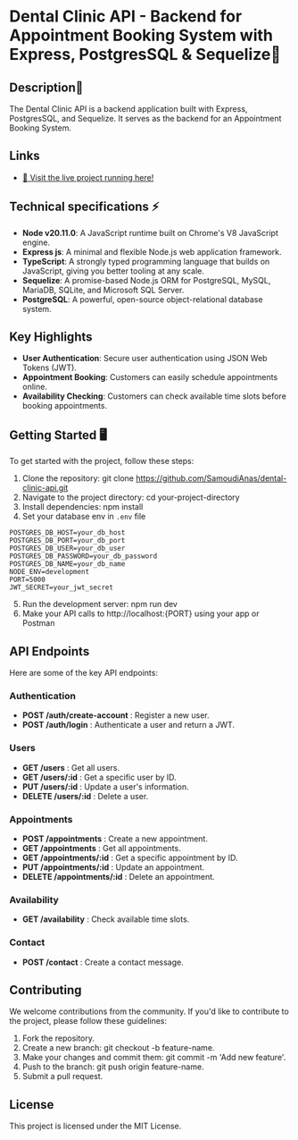 # Dental Clinic API - Backend for Appointment Booking System with Express, PostgresSQL & Sequelize🚀

## Description🌟

The Dental Clinic API is a backend application built with Express, PostgresSQL, and Sequelize. It serves as the backend for an Appointment Booking System.

## Links

- [🔗 Visit the live project running here!](https://dental-clinic-user.vercel.app)

## Technical specifications ⚡️

- **Node v20.11.0**: A JavaScript runtime built on Chrome's V8 JavaScript engine.
- **Express js**: A minimal and flexible Node.js web application framework.
- **TypeScript**: A strongly typed programming language that builds on JavaScript, giving you better tooling at any scale.
- **Sequelize**: A promise-based Node.js ORM for PostgreSQL, MySQL, MariaDB, SQLite, and Microsoft SQL Server.
- **PostgreSQL**: A powerful, open-source object-relational database system.

## Key Highlights

- **User Authentication**: Secure user authentication using JSON Web Tokens (JWT).
- **Appointment Booking**: Customers can easily schedule appointments online.
- **Availability Checking**: Customers can check available time slots before booking appointments.

## Getting Started 🖥️

To get started with the project, follow these steps:

1. Clone the repository: git clone https://github.com/SamoudiAnas/dental-clinic-api.git
2. Navigate to the project directory: cd your-project-directory
3. Install dependencies: npm install
4. Set your database env in `.env` file

```plaintext
POSTGRES_DB_HOST=your_db_host
POSTGRES_DB_PORT=your_db_port
POSTGRES_DB_USER=your_db_user
POSTGRES_DB_PASSWORD=your_db_password
POSTGRES_DB_NAME=your_db_name
NODE_ENV=development
PORT=5000
JWT_SECRET=your_jwt_secret
```

5. Run the development server: npm run dev
6. Make your API calls to http://localhost:{PORT} using your app or Postman

## API Endpoints

Here are some of the key API endpoints:

### Authentication

- **POST /auth/create-account** : Register a new user.
- **POST /auth/login** : Authenticate a user and return a JWT.

### Users

- **GET /users** : Get all users.
- **GET /users/:id** : Get a specific user by ID.
- **PUT /users/:id** : Update a user's information.
- **DELETE /users/:id** : Delete a user.

### Appointments

- **POST /appointments** : Create a new appointment.
- **GET /appointments** : Get all appointments.
- **GET /appointments/:id** : Get a specific appointment by ID.
- **PUT /appointments/:id** : Update an appointment.
- **DELETE /appointments/:id** : Delete an appointment.

### Availability

- **GET /availability** : Check available time slots.

### Contact

- **POST /contact** : Create a contact message.

## Contributing

We welcome contributions from the community. If you'd like to contribute to the project, please follow these guidelines:

1. Fork the repository.
2. Create a new branch: git checkout -b feature-name.
3. Make your changes and commit them: git commit -m 'Add new feature'.
4. Push to the branch: git push origin feature-name.
5. Submit a pull request.

## License

This project is licensed under the MIT License.
